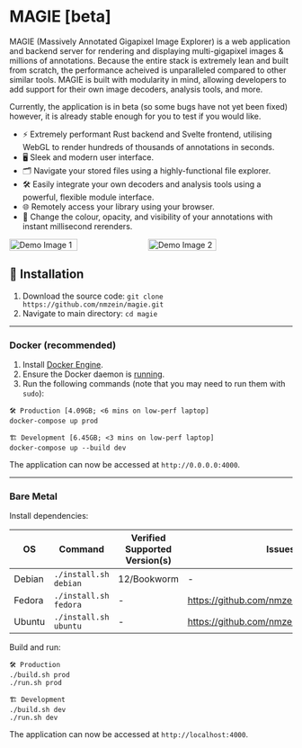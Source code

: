 # MAGIE [beta]

MAGIE (Massively Annotated Gigapixel Image Explorer) is a web application and backend server for rendering and displaying multi-gigapixel images & millions of annotations. Because the entire stack is extremely lean and built from scratch, the performance acheived is unparalleled compared to other similar tools. MAGIE is built with modularity in mind, allowing developers to add support for their own image decoders, analysis tools, and more.

Currently, the application is in beta (so some bugs have not yet been fixed) however, it is already stable enough for you to test if you would like.

- ⚡️ Extremely performant Rust backend and Svelte frontend, utilising WebGL to render hundreds of thousands of annotations in seconds.
- 🖥️ Sleek and modern user interface.
- 🗂️ Navigate your stored files using a highly-functional file explorer.
- 🛠️ Easily integrate your own decoders and analysis tools using a powerful, flexible module interface.
- 🌐 Remotely access your library using your browser.
- 🎨 Change the colour, opacity, and visibility of your annotations with instant millisecond rerenders.

<div style="display: flex;">
    <img width="49%" src="https://github.com/nmzein/magie/assets/67694622/694a43dd-fd48-416d-b036-fed7210d031f" alt="Demo Image 1" />
    <img width="49%" src="https://github.com/nmzein/magie/assets/67694622/102ab83d-ee10-4a21-b511-a598ac55cc50" alt="Demo Image 2" />
</div>

## 💽 Installation

1. Download the source code: `git clone https://github.com/nmzein/magie.git`
2. Navigate to main directory: `cd magie`

---

### Docker (recommended)

1. Install [Docker Engine](https://docs.docker.com/engine/install/).
2. Ensure the Docker daemon is [running](https://docs.docker.com/config/daemon/start/).
3. Run the following commands (note that you may need to run them with `sudo`):

```
🛠️ Production [4.09GB; <6 mins on low-perf laptop]
docker-compose up prod

🏗️ Development [6.45GB; <3 mins on low-perf laptop]
docker-compose up --build dev
```

The application can now be accessed at `http://0.0.0.0:4000`.

---

### Bare Metal

Install dependencies:

| OS     | Command               | Verified Supported Version(s) | Issues                                    |
| ------ | --------------------- | ----------------------------- | ----------------------------------------- |
| Debian | `./install.sh debian` | 12/Bookworm                   | -                                         |
| Fedora | `./install.sh fedora` | -                             | https://github.com/nmzein/magie/issues/13 |
| Ubuntu | `./install.sh ubuntu` | -                             | https://github.com/nmzein/magie/issues/13 |

Build and run:

```
🛠️ Production
./build.sh prod
./run.sh prod

🏗️ Development
./build.sh dev
./run.sh dev
```

The application can now be accessed at `http://localhost:4000`.
